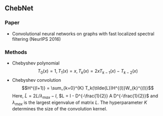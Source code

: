 ## ChebNet
### Paper
- Convolutional neural networks on graphs with fast localized spectral filtering (NeurIPS 2016)

### Methods
- Chebyshev polynomial
$$T_0(x)=1, T_1(x)=x, T_k(x)=2xT_{k-1}(x)-T_{k-2}(x)$$
- Chebyshev convolution
$$H^{(l+1)} = \sum_{k=0}^{K} T_k(\tilde{L})H^{(l)}W_{k}^{(l)}$$
Here, $\tilde{L}=2L/ \lambda_{max} - I$, $L = I - D^{-\frac{1}{2}} A D^{-\frac{1}{2}}$ and $\lambda_{max}$ is the largest eigenvalue of matrix $L$.
The hyperparameter $K$ determines the size of the convolution kernel.
